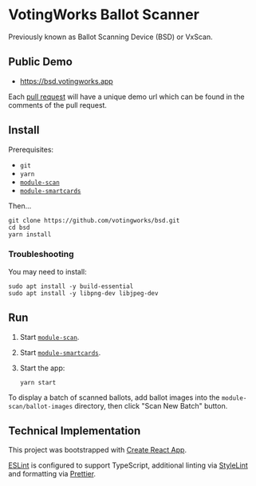 # VotingWorks Ballot Scanner

Previously known as Ballot Scanning Device (BSD) or VxScan.

## Public Demo

- <https://bsd.votingworks.app>

Each [pull request](https://github.com/votingworks/bsd/pulls) will have a unique
demo url which can be found in the comments of the pull request.

## Install

Prerequisites:

- `git`
- `yarn`
- [`module-scan`](https://github.com/votingworks/module-scan/)
- [`module-smartcards`](https://github.com/votingworks/module-smartcards/)

Then…

```
git clone https://github.com/votingworks/bsd.git
cd bsd
yarn install
```

### Troubleshooting

You may need to install:

```
sudo apt install -y build-essential
sudo apt install -y libpng-dev libjpeg-dev
```

## Run

1. Start [`module-scan`](https://github.com/votingworks/module-scan/).
2. Start
   [`module-smartcards`](https://github.com/votingworks/module-smartcards/).
3. Start the app:

   ```
   yarn start
   ```

To display a batch of scanned ballots, add ballot images into the
`module-scan/ballot-images` directory, then click "Scan New Batch" button.

## Technical Implementation

This project was bootstrapped with
[Create React App](https://github.com/facebook/create-react-app).

[ESLint](https://eslint.org/) is configured to support TypeScript, additional
linting via [StyleLint](https://stylelint.io/) and formatting via
[Prettier](https://prettier.io/).
